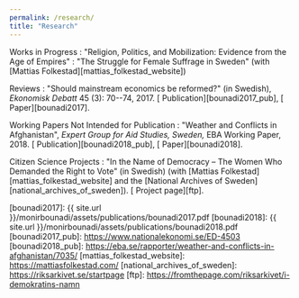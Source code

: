 ```yaml
---
permalink: /research/
title: "Research"
---
```


Works in Progress
  : "Religion, Politics, and Mobilization: Evidence from the Age of Empires"
  : "The Struggle for Female Suffrage in Sweden" (with [Mattias Folkestad][mattias_folkestad_website])

Reviews
  : "Should mainstream economics be reformed?" (in Swedish), *Ekonomisk Debatt* 45 (3): 70--74, 2017. [<i class="fas fa-link"></i> Publication][bounadi2017_pub], [<i class="fas fa-file-pdf"></i> Paper][bounadi2017].
  
Working Papers Not Intended for Publication
  : "Weather and Conflicts in Afghanistan", *Expert Group for Aid Studies, Sweden,* EBA Working Paper, 2018. [<i class="fas fa-link"></i> Publication][bounadi2018_pub], [<i class="fas fa-file-pdf"></i> Paper][bounadi2018].
  
Citizen Science Projects
  : "In the Name of Democracy – The Women Who Demanded the Right to Vote" (in Swedish) (with [Mattias Folkestad][mattias_folkestad_website] and the [National Archives of Sweden][national_archives_of_sweden]). [<i class="fas fa-link"></i> Project page][ftp].
  
[bounadi2017]: {{ site.url }}/monirbounadi/assets/publications/bounadi2017.pdf
[bounadi2018]: {{ site.url }}/monirbounadi/assets/publications/bounadi2018.pdf
[bounadi2017_pub]: https://www.nationalekonomi.se/ED-4503
[bounadi2018_pub]: https://eba.se/rapporter/weather-and-conflicts-in-afghanistan/7035/
[mattias_folkestad_website]: https://mattiasfolkestad.com/
[national_archives_of_sweden]: https://riksarkivet.se/startpage
[ftp]: https://fromthepage.com/riksarkivet/i-demokratins-namn
